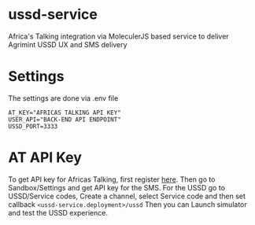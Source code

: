 
# ussd-service
Africa's Talking integration via MoleculerJS based service to deliver Agrimint USSD UX and SMS delivery 

# Settings 

The settings are done via .env file

```
AT_KEY="AFRICAS TALKING API KEY"
USER_API="BACK-END API ENDPOINT"
USSD_PORT=3333
```

# AT API Key

To get API key for Africas Talking, first register  [here](https://account.africastalking.com/).
Then go to Sandbox/Settings and get API key for the SMS.
For the USSD go to USSD/Service codes, Create a channel, select Service code and then set callback `<ussd-service.deployment>/ussd`
Then you can Launch simulator and test the USSD experience.
 